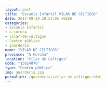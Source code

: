 ```yaml
---
layout: post
title: "Escuela Infantil VILAR DE CELTIGOS"
date: 2017-09-20 20:57:05 +0200
categories:
- Escuela Infantil
- a-coruna
- vilar-de-celtigos
- Centro público
- guarderia
name: "VILAR DE CELTIGOS"
province: "A Coruña"
location: "Vilar de Celtigos"
code: "15024070"
type: "Centro público"
img: guarderia.jpg
permalink: /guarderias/vilar-de-celtigos.html
---
```

